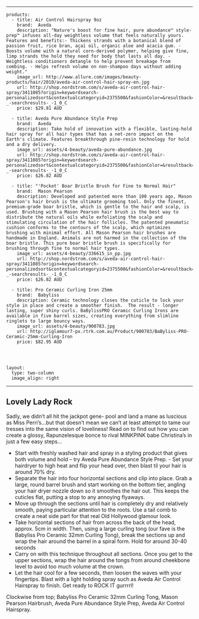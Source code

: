 
---

    products:
      - title: Air Control Hairspray 9oz
        brand:  Aveda 
        description: "Nature's boost for fine hair, pure abundance™ style-prep™ infuses all-day weightless volume that feels naturally yours. Features and benefits:- Thickens strands with a botanical blend of passion fruit, rice bran, açaí oil, organic aloe and acacia gum. - Boosts volume with a natural corn-derived polymer, helping give fine, limp strands the hold they need for body that lasts all day. - Weightless conditioners detangle to help prevent breakage from combing. - Helps refresh volume on non-shampoo days without adding weight."
        image_url: http://www.allure.com/images/beauty-products/hair/2010/aveda-air-control-hair-spray-en.jpg 
        url: http://shop.nordstrom.com/s/aveda-air-control-hair-spray/3411085?origin=keywordsearch-personalizedsort&contextualcategoryid=2375500&fashionColor=&resultback=204&cm_sp=personalizedsort-_-searchresults-_-1_0_C 
        price: $29.81 AUD 
        
      - title: Aveda Pure Abundance Style Prep 
        brand:  Aveda
        description: Take hold of innovation with a flexible, lasting-hold hair spray for all hair types that has a net-zero impact on the Earth's climate. Features breakthrough pine-resin technology for hold and a dry delivery. 
        image_url: assets/4-beauty/aveda-pure-abundance.jpg
        url: http://shop.nordstrom.com/s/aveda-air-control-hair-spray/3411085?origin=keywordsearch-personalizedsort&contextualcategoryid=2375500&fashionColor=&resultback=204&cm_sp=personalizedsort-_-searchresults-_-1_0_C 
        price: $26.82 AUD
        
      - title: "'Pocket' Boar Bristle Brush for Fine to Normal Hair"
        brand:  Mason Pearson 
        description: Developed and patented more than 100 years ago, Mason Pearson's hair brush is the ultimate grooming tool. Only the finest, premium-grade boar bristle, which is gentle to the hair and scalp, is used. Brushing with a Mason Pearson hair brush is the best way to distribute the natural oils while exfoliating the scalp and stimulating circulation of the hair follicles. The patented pneumatic cushion conforms to the contours of the scalp, which optimizes brushing with minimal effort. All Mason Pearson hair brushes are handmade in England. Animals are not harmed in the collection of the boar bristle. This pure boar bristle brush is specifically for brushing through fine to normal hair types.
        image_url: assets/4-beauty/336615_in_pp.jpg 
        url: http://shop.nordstrom.com/s/aveda-air-control-hair-spray/3411085?origin=keywordsearch-personalizedsort&contextualcategoryid=2375500&fashionColor=&resultback=204&cm_sp=personalizedsort-_-searchresults-_-1_0_C 
        price: $26.82 AUD
        
      - title: Pro Ceramic Curling Iron 25mm 
        brand:  Babyliss 
        description: Ceramic technology closes the cuticle to lock your style in place and create a smoother finish.  The result - longer lasting, super shiny curls. BaBylissPRO Ceramic Curling Irons are available in five barrel sizes, creating everything from slimline ringlets to large bouncy ways.
        image_url: assets/4-beauty/900783.jpg
        url: http://iglamour7-px.rtrk.com.au/Product/900783/BaByliss-PRO-Ceramic-25mm-Curling-Iron 
        price: $82.95 AUD
        
        
        
       
    layout:
      type: two-column
      image_align: right

---

## Lovely Lady Rock

Sadly, we didn’t all hit the jackpot gene- pool and land a mane as luscious as Miss Perri’s...but that doesn’t mean we can’t at least attempt to tame our tresses into the same vision of loveliness! Read on to find out how you can create a glossy, Rapunzelesque bonce to rival MINKPINK babe Christina’s in just a few easy steps...

 - Start with freshly washed hair and spray in a styling product that gives both volume and hold – try Aveda Pure Abundance Style Prep.  - Set your hairdryer to high heat and flip your head over, then blast til your hair is around 70% dry.
 - Separate the hair into four horizontal sections and clip into place. Grab a large, round barrel brush and start working on the bottom tier, angling your hair dryer nozzle down so it smoothes the hair out. This keeps the cuticles flat, putting a stop to any annoying flyaways.
 - Move up through the sections until hair is completely dry and relatively smooth, paying particular attention to the roots. Use a tail comb to create a neat side part for that real Old Hollywood glamour look.
 - Take horizontal sections of hair from across the back of the head, approx. 5cm in width. Then, using a large curling tong (our fave is the Babyliss Pro Ceramic 32mm Curling Tong), break the sections up and wrap the hair around the barrel in a spiral form. Hold for around 30-40 seconds
 - Carry on with this technique throughout all sections. Once you get to the upper sections, wrap the hair around the tongs from around cheekbone level to avoid too much volume at the crown.
 - Let the hair cool for a few seconds, then loosen the waves with your fingertips. Blast with a light holding spray such as Aveda Air Control Hairspray to finish. Get ready to ROCK IT gurrrrl!

 Clockwise from top; Babyliss Pro Ceramic 32mm Curling Tong, Mason Pearson Hairbrush, Aveda Pure Abundance Style Prep, Aveda Air Control Hairspray.


